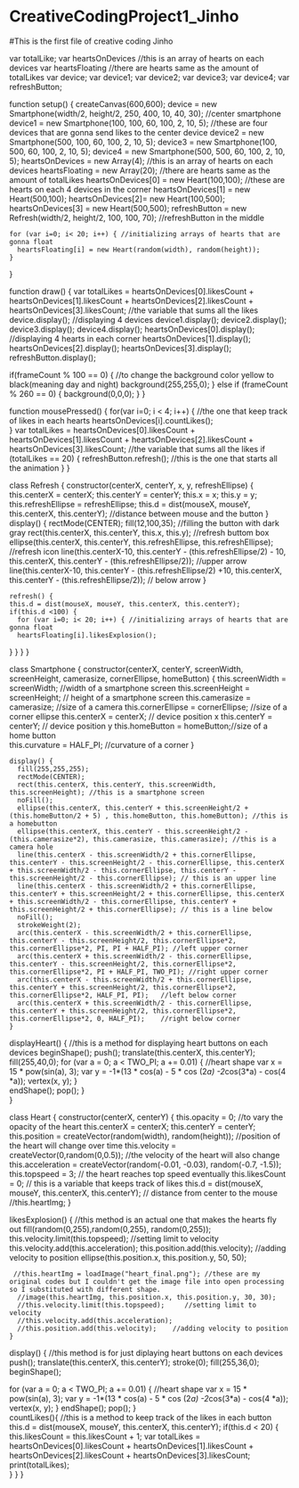 # CreativeCodingProject1_Jinho

#This is the first file of creative coding Jinho

var totalLike;
var heartsOnDevices  //this is an array of hearts on each devices
var heartsFloating  //there are hearts same as the amount of totalLikes
var device;
var device1;
var device2;
var device3;
var device4;
var refreshButton;

function setup() {
  createCanvas(600,600);
    device = new Smartphone(width/2, height/2, 250, 400, 10, 40, 30);  //center smartphone
    device1 = new Smartphone(100, 100, 60, 100, 2, 10, 5); //these are four devices that are gonna send likes to the center device
    device2 = new Smartphone(500, 100, 60, 100, 2, 10, 5);
    device3 = new Smartphone(100, 500, 60, 100, 2, 10, 5);
    device4 = new Smartphone(500, 500, 60, 100, 2, 10, 5); 
    heartsOnDevices = new Array(4); //this is an array of hearts on each devices
    heartsFloating = new Array(20); //there are hearts same as the amount of totalLikes
    heartsOnDevices[0] = new Heart(100,100); //these are hearts on each 4 devices in the corner
    heartsOnDevices[1] = new Heart(500,100);
    heartsOnDevices[2]= new Heart(100,500);
    heartsOnDevices[3] = new Heart(500,500); 
    refreshButton = new Refresh(width/2, height/2, 100, 100, 70); //refreshButton in the middle
    
    for (var i=0; i< 20; i++) { //initializing arrays of hearts that are gonna float
      heartsFloating[i] = new Heart(random(width), random(height));
    }    
}

function draw() { 
  var totalLikes = heartsOnDevices[0].likesCount + heartsOnDevices[1].likesCount + heartsOnDevices[2].likesCount + heartsOnDevices[3].likesCount; //the variable that sums all the likes 
  device.display(); //displaying 4 devices
  device1.display();
  device2.display();
  device3.display();
  device4.display();
  heartsOnDevices[0].display(); //displaying 4 hearts in each corner
  heartsOnDevices[1].display();
  heartsOnDevices[2].display();
  heartsOnDevices[3].display();
  refreshButton.display();

 if(frameCount % 100 == 0) { //to change the background color yellow to black(meaning day and night)
  background(255,255,0);
} else if (frameCount % 260 == 0) {
   background(0,0,0);
}
}

function mousePressed() {
  for(var i=0; i < 4; i++) {    //the one that keep track of likes in each hearts
    heartsOnDevices[i].countLikes();   
  }   var totalLikes = heartsOnDevices[0].likesCount + heartsOnDevices[1].likesCount + heartsOnDevices[2].likesCount + heartsOnDevices[3].likesCount; //the variable that sums all the likes 
    if (totalLikes == 20) {
         refreshButton.refresh();   //this is the one that starts all the animation
       }
} 

class Refresh  {
  constructor(centerX, centerY, x, y, refreshEllipse) {
    this.centerX = centerX;
    this.centerY = centerY;
    this.x = x;
    this.y = y;
    this.refreshEllipse = refreshEllipse;
    this.d = dist(mouseX, mouseY, this.centerX, this.centerY); //distance between mouse and the button
  }
    display() { 
    rectMode(CENTER);
    fill(12,100,35);    //filling the button with dark gray
    rect(this.centerX, this.centerY, this.x, this.y);   //refresh buttom box
    ellipse(this.centerX, this.centerY, this.refreshEllipse, this.refreshEllipse);  //refresh icon
    line(this.centerX-10, this.centerY - (this.refreshEllipse/2) - 10, this.centerX, this.centerY - (this.refreshEllipse/2)); //upper arrow
    line(this.centerX-10, this.centerY - (this.refreshEllipse/2) +10, this.centerX, this.centerY - (this.refreshEllipse/2)); // below arrow 
  }
  
    refresh() {
    this.d = dist(mouseX, mouseY, this.centerX, this.centerY);
    if(this.d <100) {
      for (var i=0; i< 20; i++) { //initializing arrays of hearts that are gonna float
      heartsFloating[i].likesExplosion();
  }
    }
}
}
  
class Smartphone {
  constructor(centerX, centerY, screenWidth, screenHeight, camerasize, cornerEllipse, homeButton) {
       this.screenWidth = screenWidth; //width of a smartphone screen
       this.screenHeight = screenHeight; // height of a smartphone screen
       this.camerasize = camerasize; //size of a camera
       this.cornerEllipse = cornerEllipse;   //size of a corner ellipse
       this.centerX = centerX; // device position x
       this.centerY = centerY; // device position y
       this.homeButton = homeButton;//size of a home button  
       this.curvature = HALF_PI; //curvature of a corner
     }
  
    display() {
      fill(255,255,255);
      rectMode(CENTER);
      rect(this.centerX, this.centerY, this.screenWidth, this.screenHeight); //this is a smartphone screen
      noFill();
      ellipse(this.centerX, this.centerY + this.screenHeight/2 + (this.homeButton/2 + 5) , this.homeButton, this.homeButton); //this is a homebutton
      ellipse(this.centerX, this.centerY - this.screenHeight/2 - (this.camerasize*2), this.camerasize, this.camerasize); //this is a camera hole 
      line(this.centerX - this.screenWidth/2 + this.cornerEllipse, this.centerY - this.screenHeight/2 - this.cornerEllipse, this.centerX + this.screenWidth/2 - this.cornerEllipse, this.centerY - this.screenHeight/2 - this.cornerEllipse); // this is an upper line
      line(this.centerX - this.screenWidth/2 + this.cornerEllipse, this.centerY + this.screenHeight/2 + this.cornerEllipse, this.centerX + this.screenWidth/2 - this.cornerEllipse, this.centerY + this.screenHeight/2 + this.cornerEllipse); // this is a line below
      noFill();
      strokeWeight(2);
      arc(this.centerX - this.screenWidth/2 + this.cornerEllipse, this.centerY - this.screenHeight/2, this.cornerEllipse*2, this.cornerEllipse*2, PI, PI + HALF_PI); //left upper corner
      arc(this.centerX + this.screenWidth/2 - this.cornerEllipse, this.centerY - this.screenHeight/2, this.cornerEllipse*2, this.cornerEllipse*2, PI + HALF_PI, TWO_PI); //right upper corner
      arc(this.centerX - this.screenWidth/2 + this.cornerEllipse, this.centerY + this.screenHeight/2, this.cornerEllipse*2, this.cornerEllipse*2, HALF_PI, PI);   //left below corner
      arc(this.centerX + this.screenWidth/2 - this.cornerEllipse, this.centerY + this.screenHeight/2, this.cornerEllipse*2, this.cornerEllipse*2, 0, HALF_PI);    //right below corner        
    } 
    
   displayHeart() { //this is a method for displaying heart buttons on each devices
      beginShape();
      push();
      translate(this.centerX, this.centerY);
      fill(255,40,0);
      for (var a = 0; a < TWO_PI; a += 0.01) {   //heart shape 
        var x = 15 * pow(sin(a), 3);
        var y = -1*(13 * cos(a) - 5 * cos (2*a) -2*cos(3*a) - cos(4 *a));
        vertex(x, y);
        }  
      endShape();
      pop();
    }  
  }


class Heart {
  constructor(centerX,  centerY) {
    this.opacity = 0; //to vary the opacity of the heart
    this.centerX = centerX; 
    this.centerY = centerY;
    this.position = createVector(random(width), random(height)); //position of the heart will change over time
    this.velocity = createVector(0,random(0,0.5)); //the velocity of the heart will also change 
    this.acceleration = createVector(random(-0.01, -0.03), random(-0.7, -1.5));
    this.topspeed = 3; // the heart reaches top speed eventually
    this.likesCount = 0; // this is a variable that keeps track of likes
    this.d = dist(mouseX, mouseY, this.centerX, this.centerY); // distance from center to the mouse
    //this.heartImg;
  }
     
   likesExplosion() {    //this method is an actual one that makes the hearts fly out
      fill(random(0,255),random(0,255), random(0,255));
      this.velocity.limit(this.topspeed);     //setting limit to velocity
      this.velocity.add(this.acceleration);
      this.position.add(this.velocity);    //adding velocity to position
      ellipse(this.position.x, this.position.y, 50, 50);
     
     //this.heartImg = loadImage("heart_final.png"); //these are my original codes but I couldn't get the image file into open processing so I substituted with different shape.
      //image(this.heartImg, this.position.x, this.position.y, 30, 30);
      //this.velocity.limit(this.topspeed);     //setting limit to velocity
      //this.velocity.add(this.acceleration);
      //this.position.add(this.velocity);    //adding velocity to position
    }
    
   display() {     //this method is for just diplaying heart buttons on each devices
     push();
     translate(this.centerX, this.centerY);
     stroke(0);
     fill(255,36,0);
     beginShape();
   
  for (var a = 0; a < TWO_PI; a += 0.01) {   //heart shape 
      var x = 15 * pow(sin(a), 3);
      var y = -1*(13 * cos(a) - 5 * cos (2*a) -2*cos(3*a) - cos(4 *a));
      vertex(x, y);
    }
    endShape();
     pop();
}   
   countLikes(){   //this is a method to keep track of the likes in each button
       this.d = dist(mouseX, mouseY, this.centerX, this.centerY);
       if(this.d < 20) {
       this.likesCount = this.likesCount + 1;
       var totalLikes = heartsOnDevices[0].likesCount + heartsOnDevices[1].likesCount + heartsOnDevices[2].likesCount + heartsOnDevices[3].likesCount;
       print(totalLikes);   
       } 
    }
}    

